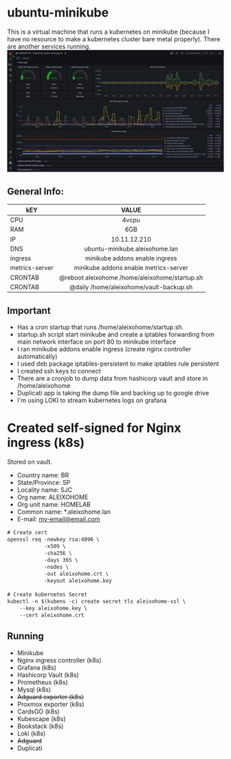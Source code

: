 # ubuntu-minikube

This is a virtual machine that runs a kubernetes on minikube (because I have no resource to make a kubernetes cluster bare metal properly). There are another services running.
[![topology](../../static/images/minikube-monitoring.jpeg)]()
## General Info:
| kEY   |      VALUE      |
|----------|:-------------:|
| CPU | 4vcpu |
| RAM |    6GB   |
| IP | 10.11.12.210 |
| DNS | ubuntu-minikube.aleixohome.lan |
| ingress | minikube addons enable ingress |
| metrics-server | minikube addons enable metrics-server|
| CRONTAB | @reboot aleixohome /home/aleixohome/startup.sh |
| CRONTAB | @daily /home/aleixohome/vault-backup.sh |

## Important
- Has a cron startup that runs /home/aleixohome/startup.sh.
- startup.sh script start minikube and create a iptables forwarding from main network interface on port 80 to minikube interface
- I ran minikube addons enable ingress (create nginx controller automatically)
- I used deb package iptables-persistent to make iptables rule persistent
- I created ssh keys to connect
- There are a cronjob to dump data from hashicorp vault and store in /home/aleixohome
- Duplicati app is taking the dump file and backing up to google drive
- I'm using LOKI to stream kubernetes logs on grafana

# Created self-signed for Nginx ingress (k8s)
Stored on vault.
- Country name: BR
- State/Province: SP
- Locality name: SJC
- Org name: ALEIXOHOME
- Org unit name: HOMELAB
- Common name: *.aleixohome.lan
- E-mail: my-email@email.com
```
# Create cert
openssl req -newkey rsa:4096 \
            -x509 \
            -sha256 \
            -days 365 \
            -nodes \
            -out aleixohome.crt \
            -keyout aleixohome.key

# Create kubernetes Secret
kubectl -n $(kubens -c) create secret tls aleixohome-ssl \
    --key aleixohome.key \
    --cert aleixohome.crt
```

## Running
- Minikube
- Nginx ingress controller (k8s)
- Grafana (k8s)
- Hashicorp Vault (k8s)
- Prometheus (k8s)
- Mysql (k8s)
- ~~Adguard exporter (k8s)~~
- Proxmox exporter (k8s)
- CardsGO (k8s)
- Kubescape (k8s)
- Bookstack (k8s)
- Loki (k8s)
- ~~Adguard~~
- Duplicati
